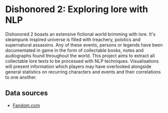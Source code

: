 # Dishonored 2: Exploring lore with NLP

Dishonored 2 boasts an extensive fictional world brimming with lore. It's steampunk inspired universe is filled with treachery, polotics and supernatural assassins. Any of these events, persons or legends have been documentated in game in the form of collectable books, notes and audiographs found throughout the world.
This project aims to extract all collectable lore texts to be processed with NLP techniques. Visualisations will present information which players may have overlooked alongside general statistics on recurring characters and events and their correlations to one another.

## Data sources
* [Fandom.com](https://dishonored.fandom.com/wiki/Dishonored_2) 